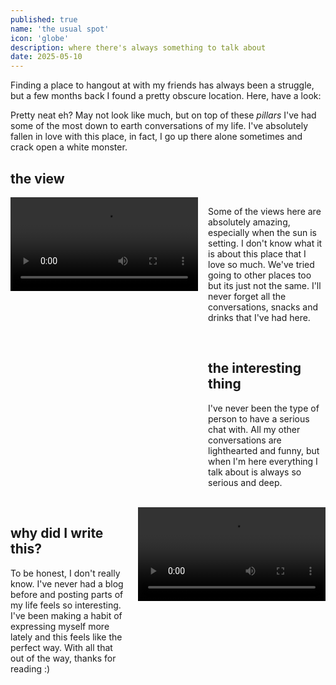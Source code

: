 ```yaml
---
published: true
name: 'the usual spot'
icon: 'globe'
description: where there's always something to talk about
date: 2025-05-10
---
```



<script>
  import CaptionImage from '$lib/components/CaptionImage.svelte';
  import Icon from '~icons/ph/files';
  // Icons can be paper, globe, or code
</script>

Finding a place to hangout at with my friends has always been a struggle, but a few months back I found a pretty obscure location. Here, have a look:

<CaptionImage image="thespot.png" alt="the spot." source="/src/content/blog/thespot/thespot.png" sizes="50rem"/>

Pretty neat eh? May not look like much, but on top of these *pillars* I've had some of the most down to earth conversations of my life. I've absolutely fallen in love with this place, in fact, I go up there alone sometimes and crack open a white monster.

## the view

<style>
  .video-row.reverse {
    flex-direction: row-reverse;
  }
  @media (max-width: 600px) {
    .video-row {
      display: block !important;
    }
    .video-row.reverse {
      flex-direction: initial;
    }
  }
</style>
<div class="video-row" style="display: flex; align-items: flex-start; gap: 1rem;">
  <video
    src="/thespot.mp4"
    width="400"
    controls
    style="display:block;"
    preload="auto"
  ></video>
  <div>
    <p>Some of the views here are absolutely amazing, especially when the sun is setting. I don't know what it is about this place that I love so much. We've tried going to other places too but its just not the same. I'll never forget all the conversations, snacks and drinks that I've had here.</p><br>
    <h2>the interesting thing</h2>
    <p>I've never been the type of person to have a serious chat with. All my other conversations are lighthearted and funny, but when I'm here everything I talk about is always so serious and deep.</p>
  </div>
</div>

<br>

<div class="video-row reverse" style="display: flex; align-items: flex-start; gap: 1rem;">
  <video
    src="/thespot2.mp4"
    width="400"
    controls
    style="display:block;"
    preload="auto"
  ></video>
  <div>
    <h2>why did I write this?</h2>
    <p>To be honest, I don't really know. I've never had a blog before and posting parts of my life feels so interesting. I've been making a habit of expressing myself more lately and this feels like the perfect way. With all that out of the way, thanks for reading :)</p>
  </div>
</div>
